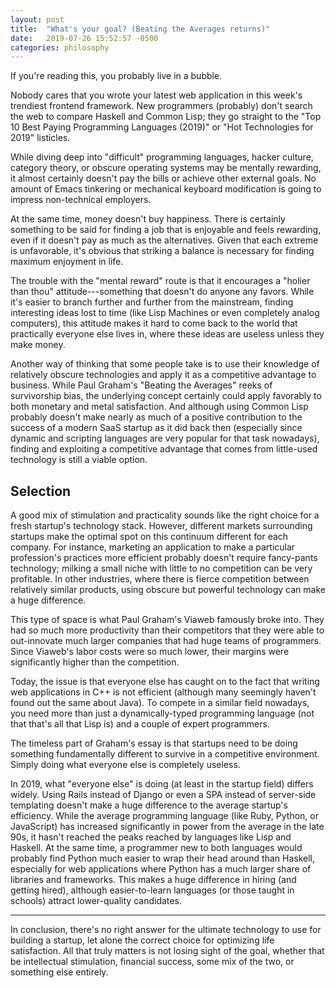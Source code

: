 ```yaml
---
layout: post
title:  "What's your goal? (Beating the Averages returns)"
date:   2019-07-26 15:52:57 -0500
categories: philosophy
---
```


If you're reading this, you probably live in a bubble. 

Nobody cares that you wrote your latest web application in this week's trendiest frontend framework. New programmers (probably) don't search the web to compare Haskell and Common Lisp; they go straight to the "Top 10 Best Paying Programming Languages (2019)" or "Hot Technologies for 2019" listicles. 

While diving deep into "difficult" programming languages, hacker culture, category theory, or obscure operating systems may be mentally rewarding, it almost certainly doesn't pay the bills or achieve other external goals. No amount of Emacs tinkering or mechanical keyboard modification is going to impress non-technical employers. 

At the same time, money doesn't buy happiness. There is certainly something to be said for finding a job that is enjoyable and feels rewarding, even if it doesn't pay as much as the alternatives. Given that each extreme is unfavorable, it's obvious that striking a balance is necessary for finding maximum enjoyment in life. 

The trouble with the "mental reward" route is that it encourages a "holier than thou" attitude---something that doesn't do anyone any favors. While it's easier to branch further and further from the mainstream, finding interesting ideas lost to time (like Lisp Machines or even completely analog computers), this attitude makes it hard to come back to the world that practically everyone else lives in, where these ideas are useless unless they make money. 

Another way of thinking that some people take is to use their knowledge of relatively obscure technologies and apply it as a competitive advantage to business. While Paul Graham's "Beating the Averages" reeks of survivorship bias, the underlying concept certainly could apply favorably to both monetary and metal satisfaction. And although using Common Lisp probably doesn't make nearly as much of a positive contribution to the success of a modern SaaS startup as it did back then (especially since dynamic and scripting languages are very popular for that task nowadays), finding and exploiting a competitive advantage that comes from little-used technology is still a viable option. 

## Selection
A good mix of stimulation and practicality sounds like the right choice for a fresh startup's technology stack. However, different markets surrounding startups make the optimal spot on this continuum different for each company. For instance, marketing an application to make a particular profession's practices more efficient probably doesn't require fancy-pants technology; milking a small niche with little to no competition can be very profitable. In other industries, where there is fierce competition between relatively similar products, using obscure but powerful technology can make a huge difference. 

This type of space is what Paul Graham's Viaweb famously broke into. They had so much more productivity than their competitors that they were able to out-innovate much larger companies that had huge teams of programmers. Since Viaweb's labor costs were so much lower, their margins were significantly higher than the competition. 

Today, the issue is that everyone else has caught on to the fact that writing web applications in C++ is not efficient (although many seemingly haven't found out the same about Java). To compete in a similar field nowadays, you need more than just a dynamically-typed programming language (not that that's all that Lisp is) and a couple of expert programmers. 

The timeless part of Graham's essay is that startups need to be doing something fundamentally different to survive in a competitive environment. Simply doing what everyone else is completely useless. 

In 2019, what "everyone else" is doing (at least in the startup field) differs widely. Using Rails instead of Django or even a SPA instead of server-side templating doesn't make a huge difference to the average startup's efficiency. While the average programming language (like Ruby, Python, or JavaScript) has increased significantly in power from the average in the late 90s, it hasn't reached the peaks reached by languages like Lisp and Haskell. At the same time, a programmer new to both languages would probably find Python much easier to wrap their head around than Haskell, especially for web applications where Python has a much larger share of libraries and frameworks. This makes a huge difference in hiring (and getting hired), although easier-to-learn languages (or those taught in schools) attract lower-quality candidates. 

---

In conclusion, there's no right answer for the ultimate technology to use for building a startup, let alone the correct choice for optimizing life satisfaction. All that truly matters is not losing sight of the goal, whether that be intellectual stimulation, financial success, some mix of the two, or something else entirely. 